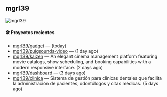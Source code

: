 ## mgrl39 
<p align="left"> <img src="https://komarev.com/ghpvc/?username=mgrbl&label=Profile%20views&color=0e75b6&style=flat" alt="mgrl39" /> </p>












#### 🛠 Proyectos recientes

- [mgrl39/gadget](https://github.com/mgrl39/gadget) —  (today)
- [mgrl39/puigsounds-video](https://github.com/mgrl39/puigsounds-video) —  (1 day ago)
- [mgrl39/kaizen](https://github.com/mgrl39/kaizen) — An elegant cinema management platform featuring movie catalogs, show scheduling, and booking capabilities with a modern responsive interface. (2 days ago)
- [mgrl39/dashboard](https://github.com/mgrl39/dashboard) —  (3 days ago)
- [mgrl39/clinica](https://github.com/mgrl39/clinica) — Sistema de gestión para clínicas dentales que facilita la administración de pacientes, odontólogos y citas médicas. (5 days ago)




